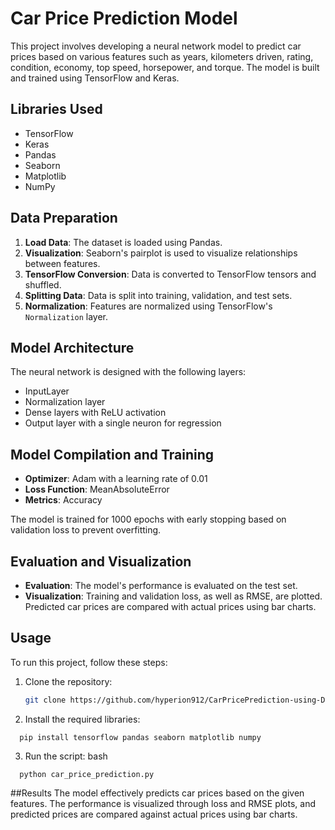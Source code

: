 # Car Price Prediction Model

This project involves developing a neural network model to predict car prices based on various features such as years, kilometers driven, rating, condition, economy, top speed, horsepower, and torque. The model is built and trained using TensorFlow and Keras.

## Libraries Used

- TensorFlow
- Keras
- Pandas
- Seaborn
- Matplotlib
- NumPy

## Data Preparation

1. **Load Data**: The dataset is loaded using Pandas.
2. **Visualization**: Seaborn's pairplot is used to visualize relationships between features.
3. **TensorFlow Conversion**: Data is converted to TensorFlow tensors and shuffled.
4. **Splitting Data**: Data is split into training, validation, and test sets.
5. **Normalization**: Features are normalized using TensorFlow's `Normalization` layer.

## Model Architecture

The neural network is designed with the following layers:
- InputLayer
- Normalization layer
- Dense layers with ReLU activation
- Output layer with a single neuron for regression

## Model Compilation and Training

- **Optimizer**: Adam with a learning rate of 0.01
- **Loss Function**: MeanAbsoluteError
- **Metrics**: Accuracy

The model is trained for 1000 epochs with early stopping based on validation loss to prevent overfitting.

## Evaluation and Visualization

- **Evaluation**: The model's performance is evaluated on the test set.
- **Visualization**: Training and validation loss, as well as RMSE, are plotted. Predicted car prices are compared with actual prices using bar charts.

## Usage

To run this project, follow these steps:

1. Clone the repository:
   ```bash
   git clone https://github.com/hyperion912/CarPricePrediction-using-DL.git
2. Install the required libraries:
```
  pip install tensorflow pandas seaborn matplotlib numpy
```
3. Run the script:
bash
```
  python car_price_prediction.py
```
##Results
The model effectively predicts car prices based on the given features. The performance is visualized through loss and RMSE plots, and predicted prices are compared against actual prices using bar charts.

